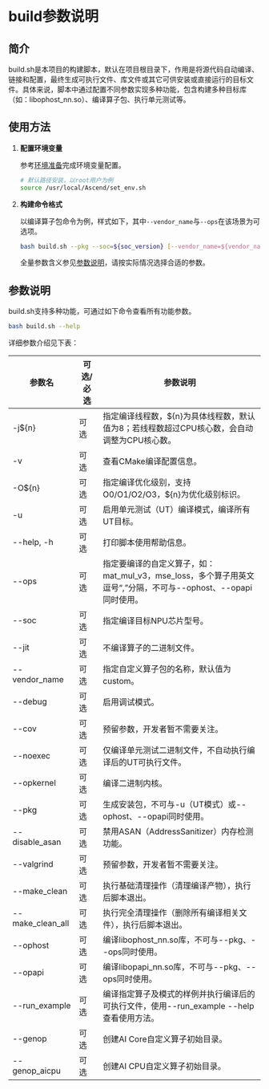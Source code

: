 # build参数说明

## 简介
build.sh是本项目的构建脚本，默认在项目根目录下，作用是将源代码自动编译、链接和配置，最终生成可执行文件、库文件或其它可供安装或直接运行的目标文件。具体来说，脚本中通过配置不同参数实现多种功能，包含构建多种目标库（如：libophost_nn.so）、编译算子包、执行单元测试等。


## 使用方法
1. **配置环境变量**

   参考[环境准备](./quick_op_invocation.md#环境准备)完成环境变量配置。
   ```bash
   # 默认路径安装，以root用户为例
   source /usr/local/Ascend/set_env.sh
   ```
2. **构建命令格式**

   以编译算子包命令为例，样式如下，其中`--vendor_name`与`--ops`在该场景为可选项。
   ```bash
   bash build.sh --pkg --soc=${soc_version} [--vendor_name=${vendor_name}] [--ops=${op_list}]
   ```
   全量参数含义参见[参数说明](#参数说明)，请按实际情况选择合适的参数。

## 参数说明
build.sh支持多种功能，可通过如下命令查看所有功能参数。
```bash
bash build.sh --help
```

详细参数介绍见下表：


| 参数名              | 可选/必选  | 参数说明                                                                        |
|------------------|--------|-----------------------------------------------------------------------------|
| -j${n}           | 可选     | 指定编译线程数，${n}为具体线程数，默认值为8；若线程数超过CPU核心数，会自动调整为CPU核心数。   |
| -v               | 可选     | 查看CMake编译配置信息。                                                              |
| -O${n}           | 可选     | 指定编译优化级别，支持O0/O1/O2/O3，${n}为优化级别标识。                                         |
| -u               | 可选     | 启用单元测试（UT）编译模式，编译所有UT目标。                                                    |
| --help, -h       | 可选     | 打印脚本使用帮助信息。                                                                 |
| --ops            | 可选     | 指定要编译的自定义算子，如：mat_mul_v3，mse_loss，多个算子用英文逗号“,”分隔，不可与--ophost、--opapi同时使用。 |
| --soc            | 可选     | 指定编译目标NPU芯片型号。                                              |
| --jit            | 可选     | 不编译算子的二进制文件。                                                                |
| --vendor_name    | 可选     | 指定自定义算子包的名称，默认值为custom。                                                     |
| --debug          | 可选     | 启用调试模式。                                                                     |
| --cov            | 可选     | 预留参数，开发者暂不需要关注。                                                              |
| --noexec         | 可选     | 仅编译单元测试二进制文件，不自动执行编译后的UT可执行文件。                                              |
| --opkernel       | 可选     | 编译二进制内核。                                                     |
| --pkg            | 可选     | 生成安装包，不可与-u（UT模式）或--ophost、--opapi同时使用。                           |
| --disable_asan   | 可选     | 禁用ASAN（AddressSanitizer）内存检测功能。                                             |
| --valgrind       | 可选     | 预留参数，开发者暂不需要关注。                                                              |
| --make_clean     | 可选     | 执行基础清理操作（清理编译产物），执行后脚本退出。                                          |
| --make_clean_all | 可选     | 执行完全清理操作（删除所有编译相关文件），执行后脚本退出。                                   |
| --ophost         | 可选     | 编译libophost_nn.so库，不可与--pkg、--ops同时使用。                                       |
| --opapi          | 可选     | 编译libopapi_nn.so库，不可与--pkg、--ops同时使用。                                        |
| --run_example    | 可选     | 编译指定算子及模式的样例并执行编译后的可执行文件，使用--run_example --help 查看使用方法。     |
| --genop          | 可选     | 创建AI Core自定义算子初始目录。                                                           |
| --genop_aicpu    | 可选     | 创建AI CPU自定义算子初始目录。                                                            |